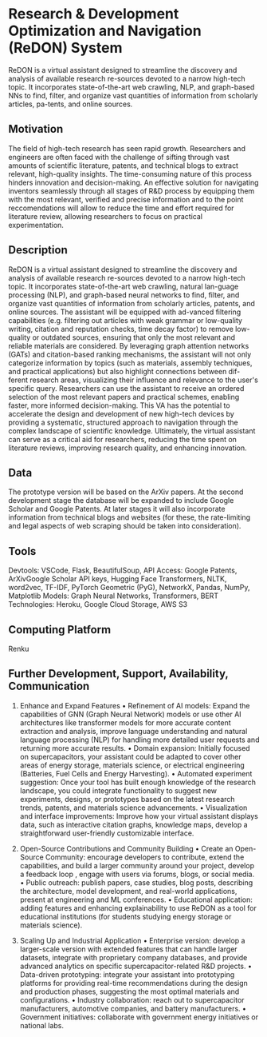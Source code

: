 # Research & Development Optimization and Navigation (ReDON) System
ReDON is a virtual assistant designed to streamline the discovery and analysis of available research re-sources devoted to a narrow high-tech topic. It incorporates state-of-the-art web crawling, NLP, and graph-based NNs to find, filter, and organize vast quantities of information from scholarly articles, pa-tents, and online sources. 

## Motivation

The field of high-tech research has seen rapid growth. Researchers and engineers are often faced with the challenge of sifting through vast amounts of scientific literature, patents, and technical blogs to extract relevant, high-quality insights. The time-consuming nature of this process hinders innovation and decision-making. An effective solution for navigating inventors seamlessly through all stages of R&D process by equipping them with the most relevant, verified and precise information and to the point reccomendations will allow to reduce the time and effort required for literature review, allowing researchers to focus on practical experimentation.

## Description

ReDON is a virtual assistant designed to streamline the discovery and analysis of available research re-sources devoted to a narrow high-tech topic. It incorporates state-of-the-art web crawling, natural lan-guage processing (NLP), and graph-based neural networks to find, filter, and organize vast quantities of information from scholarly articles, patents, and online sources. The assistant will be equipped with ad-vanced filtering capabilities (e.g. filtering out articles with weak grammar or low-quality writing, citation and reputation checks, time decay factor) to remove low-quality or outdated sources, ensuring that only the most relevant and reliable materials are considered. By leveraging graph attention networks (GATs) and citation-based ranking mechanisms, the assistant will not only categorize information by topics (such as materials, assembly techniques, and practical applications) but also highlight connections between dif-ferent research areas, visualizing their influence and relevance to the user's specific query. Researchers can use the assistant to receive an ordered selection of the most relevant papers and practical schemes, enabling faster, more informed decision-making. This VA has the potential to accelerate the design and development of new high-tech devices by providing a systematic, structured approach to navigation through the complex landscape of scientific knowledge. Ultimately, the virtual assistant can serve as a critical aid for researchers, reducing the time spent on literature reviews, improving research quality, and enhancing innovation.

## Data

The prototype version will be based on the ArXiv papers. 
At the second development stage the database will be expanded to include Google Scholar and Google Patents.
At later stages it will also incorporate information from technical blogs and websites (for these, the rate-limiting and legal aspects of web scraping should be taken into consideration).

## Tools

Devtools: VSCode, Flask, BeautifulSoup, API Access: Google Patents, ArXivGoogle Scholar API keys, Hugging Face Transformers, NLTK, word2vec, TF-IDF, PyTorch Geometric (PyG), NetworkX, Pandas, NumPy, Matplotlib
Models: Graph Neural Networks, Transformers, BERT
Technologies: Heroku, Google Cloud Storage, AWS S3

## Computing Platform 

Renku

## Further Development, Support, Availability, Communication

1. Enhance and Expand Features
	• Refinement of AI models: Expand the capabilities of GNN (Graph Neural Network) models or use other AI architectures like transformer models for more accurate content extraction and analysis, improve language understanding and natural language processing (NLP) for handling more detailed user requests and returning more accurate results.
	• Domain expansion: Initially focused on supercapacitors, your assistant could be adapted to cover other areas of energy storage, materials science, or electrical engineering (Batteries, Fuel Cells and Energy Harvesting).
	• Automated experiment suggestion: Once your tool has built enough knowledge of the research landscape, you could integrate functionality to suggest new experiments, designs, or prototypes based on the latest research trends, patents, and materials science advancements.
	• Visualization and interface improvements: Improve how your virtual assistant displays data, such as interactive citation graphs, knowledge maps, develop a straightforward user-friendly customizable interface.

2. Open-Source Contributions and Community Building
	• Create an Open-Source Community: encourage developers to contribute, extend the capabilities, and build a larger community around your project, develop a feedback loop , engage with users via forums, blogs, or social media.
	• Public outreach: publish papers, case studies, blog posts, describing the architecture, model development, and real-world applications, present at engineering and ML conferences.
	• Educational application: adding features and enhancing explainability to use ReDON as a tool for educational institutions (for students studying energy storage or materials science).


3. Scaling Up and Industrial Application
	• Enterprise version: develop a larger-scale version with extended features that can handle larger datasets, integrate with proprietary company databases, and provide advanced analytics on specific supercapacitor-related R&D projects.
	• Data-driven prototyping: integrate your assistant into prototyping platforms for providing real-time recommendations during the design and production phases, suggesting the most optimal materials and configurations.
	• Industry collaboration: reach out to supercapacitor manufacturers, automotive companies, and battery manufacturers.
	• Government initiatives: collaborate with government energy initiatives or national labs.
